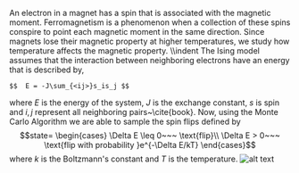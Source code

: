 An electron in a magnet has a spin that is associated with the magnetic moment. Ferromagnetism is a phenomenon when a collection of these spins conspire to point each magnetic moment in the same direction. Since magnets lose their magnetic property at higher temperatures, we study how temperature affects the magnetic property.
\\\indent The Ising model assumes that the interaction between neighboring electrons have an energy that is described by,
	
	$$	E = -J\sum_{<ij>}s_is_j $$

where $E$ is the energy of the system, $J$ is the exchange constant, $s$ is spin and $i, j$ represent all neighboring pairs~\cite{book}. 
	Now, using the Monte Carlo Algorithm we are able to sample the spin flips defined by
$$state=
\begin{cases}
	\Delta E \leq 0~~~ \text{flip}\\
	\Delta E > 0~~~ \text{flip with probability }e^{-\Delta E/kT}	
\end{cases}$$
where $k$ is the Boltzmann's constant and $T$ is the temperature.
![alt text](https://github.com/mintuchiha/FerroMagnetism/blob/master/animation.gif "FerroMagnetism Animation")